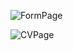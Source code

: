 ![FormPage](https://github.com/user-attachments/assets/c2e3dcb7-db33-4677-a5f5-9062888ad84f)



![CVPage](https://github.com/user-attachments/assets/3bc1a9db-a215-4155-ab3e-f0252b7cca36)
